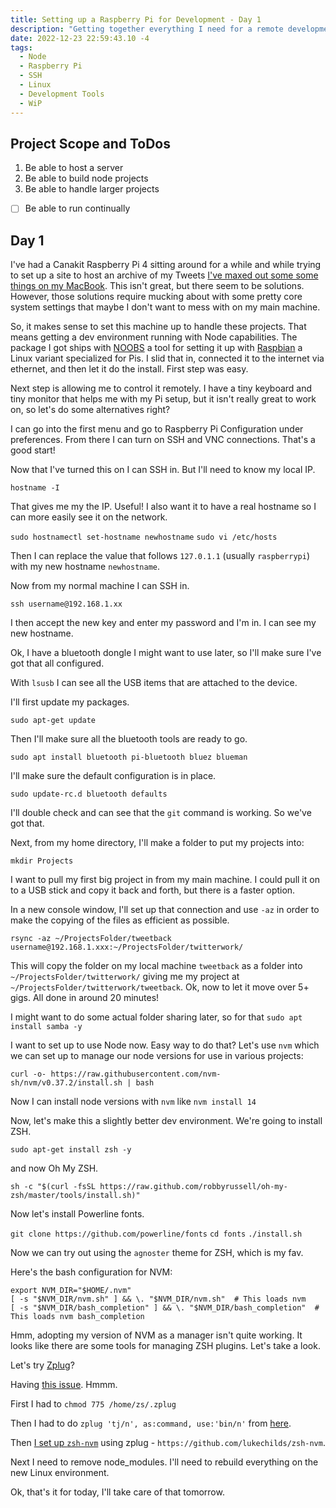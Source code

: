 ```yaml
---
title: Setting up a Raspberry Pi for Development - Day 1
description: "Getting together everything I need for a remote development environment."
date: 2022-12-23 22:59:43.10 -4
tags:
  - Node
  - Raspberry Pi
  - SSH
  - Linux
  - Development Tools
  - WiP
---
```


## Project Scope and ToDos

1. Be able to host a server
2. Be able to build node projects
3. Be able to handle larger projects

- [ ] Be able to run continually

## Day 1

I've had a Canakit Raspberry Pi 4 sitting around for a while and while trying to set up a site to host an archive of my Tweets [I've maxed out some some things on my MacBook](https://github.com/tweetback/tweetback/issues/10). This isn't great, but there seem to be solutions. However, those solutions require mucking about with some pretty core system settings that maybe I don't want to mess with on my main machine.

So, it makes sense to set this machine up to handle these projects. That means getting a dev environment running with Node capabilities. The package I got ships with [NOOBS](https://www.raspberrypi.com/news/introducing-noobs/) a tool for setting it up with [Raspbian](https://www.raspbian.org/) a Linux variant specialized for Pis. I slid that in, connected it to the internet via ethernet, and then let it do the install. First step was easy.

Next step is allowing me to control it remotely. I have a tiny keyboard and tiny monitor that helps me with my Pi setup, but it isn't really great to work on, so let's do some alternatives right?

I can go into the first menu and go to Raspberry Pi Configuration under preferences. From there I can turn on SSH and VNC connections. That's a good start!

Now that I've turned this on I can SSH in. But I'll need to know my local IP.

`hostname -I`

That gives me my the IP. Useful! I also want it to have a real hostname so I can more easily see it on the network.

`sudo hostnamectl set-hostname newhostname`
`sudo vi /etc/hosts`

Then I can replace the value that follows `127.0.1.1` (usually `raspberrypi`) with my new hostname `newhostname`.

Now from my normal machine I can SSH in.

`ssh username@192.168.1.xx`

I then accept the new key and enter my password and I'm in. I can see my new hostname.

Ok, I have a bluetooth dongle I might want to use later, so I'll make sure I've got that all configured.

With `lsusb` I can see all the USB items that are attached to the device.

I'll first update my packages.

`sudo apt-get update`

Then I'll make sure all the bluetooth tools are ready to go.

`sudo apt install bluetooth pi-bluetooth bluez blueman`

I'll make sure the default configuration is in place.

`sudo update-rc.d bluetooth defaults`

I'll double check and can see that the `git` command is working. So we've got that.

Next, from my home directory, I'll make a folder to put my projects into:

`mkdir Projects`

I want to pull my first big project in from my main machine. I could pull it on to a USB stick and copy it back and forth, but there is a faster option.

In a new console window, I'll set up that connection and use `-az` in order to make the copying of the files as efficient as possible.

`rsync -az ~/ProjectsFolder/tweetback username@192.168.1.xxx:~/ProjectsFolder/twitterwork/`

This will copy the folder on my local machine `tweetback` as a folder into `~/ProjectsFolder/twitterwork/` giving me my project at `~/ProjectsFolder/twitterwork/tweetback`. Ok, now to let it move over 5+ gigs. All done in around 20 minutes!

I might want to do some actual folder sharing later, so for that `sudo apt install samba -y`

I want to set up to use Node now. Easy way to do that? Let's use `nvm` which we can set up to manage our node versions for use in various projects:

`curl -o- https://raw.githubusercontent.com/nvm-sh/nvm/v0.37.2/install.sh | bash`

Now I can install node versions with `nvm` like `nvm install 14`

Now, let's make this a slightly better dev environment. We're going to install ZSH.

`sudo apt-get install zsh -y`

and now Oh My ZSH.

`sh -c "$(curl -fsSL https://raw.github.com/robbyrussell/oh-my-zsh/master/tools/install.sh)"`

Now let's install Powerline fonts.

`git clone https://github.com/powerline/fonts`
`cd fonts`
`./install.sh`

Now we can try out using the `agnoster` theme for ZSH, which is my fav.

Here's the bash configuration for NVM:

```
export NVM_DIR="$HOME/.nvm"
[ -s "$NVM_DIR/nvm.sh" ] && \. "$NVM_DIR/nvm.sh"  # This loads nvm
[ -s "$NVM_DIR/bash_completion" ] && \. "$NVM_DIR/bash_completion"  # This loads nvm bash_completion
```

Hmm, adopting my version of NVM as a manager isn't quite working. It looks like there are some tools for managing ZSH plugins. Let's take a look.

Let's try [Zplug](https://github.com/zplug/zplug)?

Having [this issue](https://github.com/zplug/zplug/issues/535). Hmmm.

First I had to `chmod 775 /home/zs/.zplug`

Then I had to do `zplug 'tj/n', as:command, use:'bin/n'` from [here](https://github.com/zplug/zplug/issues/204#issuecomment-225431044).

Then [I set up `zsh-nvm`](https://github.com/lukechilds/zsh-nvm) using zplug - `https://github.com/lukechilds/zsh-nvm`.

Next I need to remove node_modules. I'll need to rebuild everything on the new Linux environment.

Ok, that's it for today, I'll take care of that tomorrow.
